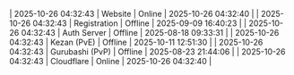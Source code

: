 | 2025-10-26 04:32:43 | Website | Online | 2025-10-26 04:32:40 |
| 2025-10-26 04:32:43 | Registration | Offline | 2025-09-09 16:40:23 |
| 2025-10-26 04:32:43 | Auth Server | Offline | 2025-08-18 09:33:31 |
| 2025-10-26 04:32:43 | Kezan (PvE) | Offline | 2025-10-11 12:51:30 |
| 2025-10-26 04:32:43 | Gurubashi (PvP) | Offline | 2025-08-23 21:44:06 |
| 2025-10-26 04:32:43 | Cloudflare | Online | 2025-10-26 04:32:40 |
